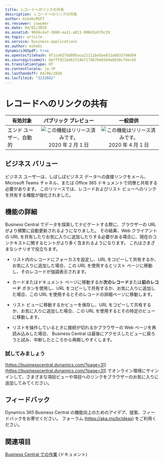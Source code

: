 ```yaml
---
title: レコードへのリンクの共有
description: レコードへのリンクの共有
author: mikebcMSFT
ms.reviewer: jswymer
ms.date: 04/01/2020
ms.assetid: 90d4c4a7-3068-ea11-a811-000d3a579c39
ms.topic: article
ms.service: business-applications
ms.author: mikebc
dynamics365pdf: true
ms.openlocfilehash: 8f1ce627dd895aca21111be5be631a60357d6d94
ms.sourcegitcommit: bb7ffd21bd61f24e7174b76465b9a6630c7decb5
ms.translationtype: HT
ms.contentlocale: ja-JP
ms.lasthandoff: 04/06/2020
ms.locfileid: "3232662"
---
```

# <a name="sharing-links-to-records"></a>レコードへのリンクの共有


| 有効対象    |  パブリック プレビュー | 一般提供 | 
| ---------- | :----------: |:----------: |
|エンド ユーザー、自動的|![この機能はリリース済みです。](/dynamics365-release-plan/media/green-checkmark.png "この機能はリリース済みです。") 2020 年 2 月 1 日| ![この機能はリリース済みです。](/dynamics365-release-plan/media/green-checkmark.png "この機能はリリース済みです。") 2020 年 4 月 1 日|


## <a name="business-value"></a>ビジネス バリュー
<!-- bv start -->
ビジネス ユーザーは、しばしばビジネス データへの直接リンクをメール、Microsoft Teams チャネル、または Office 365 ドキュメントで同僚と共有する必要があります。 このリリースでは、レコードおよびリスト ビューへのリンクを共有する機能が強化されました。
<!-- bv end -->



## <a name="feature-details"></a>機能の詳細
<!--feature detail start -->
Business Central でデータを探索してナビゲートする際に、ブラウザーの URL がより頻繁に自動更新されるようになりました。 その結果、Web クライアントの URL を共有したりお気に入りに追加したりする必要がある場合に、現在のコンテキストに関するヒントがより多く含まれるようになります。 これはさまざまなシナリオで役立ちます。

- リスト内のレコードにフォーカスを設定し、URL をコピーして共有するか、お気に入りに追加した場合、この URL を使用するとリスト ページに移動し、そのレコードが強調表示されます。

- カードまたはドキュメント ページに移動するか**次のレコード**または**前のレコード** ボタンを使用し、URL をコピーして共有するか、お気に入りに追加した場合、この URL を使用するとそのレコードの詳細ページに移動します。

- リスト ビューに移動するかビューを保存し、URL をコピーして共有するか、お気に入りに追加した場合、この URL を使用するとその特定のビューに移動します。

- リストを操作しているときに接続が切れるかブラウザーの Web ページを再読み込みした場合、 Business Central は最後にアクセスしたビューに戻ろうと試み、中断したところから再開しやすくします。

### <a name="try-it-now"></a>試してみましょう
[https://businesscentral.dynamics.com/?page=31](https://businesscentral.dynamics.com/?page=31) でオンライン環境にサインインして、さまざまな項目ビューや項目へのリンクをブラウザーのお気に入りに追加してみてください。  

<!--feature detail end -->






## <a name="tell-us-what-you-think"></a>フィードバック
Dynamics 365 Business Central の機能向上のためのアイデア、提案、フィードバックをお寄せください。 フォーラム (https://aka.ms/bcIdeas) をご利用ください。




## <a name="see-also"></a>関連項目


<!--docs start-->
[Business Central での作業](https://docs.microsoft.com/dynamics365/business-central/ui-work-product) (ドキュメント)
<!--docs end-->

